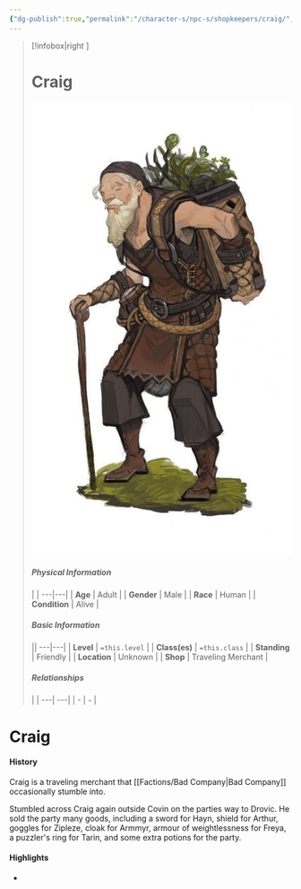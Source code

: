 ```yaml
---
{"dg-publish":true,"permalink":"/character-s/npc-s/shopkeepers/craig/","noteIcon":""}
---
```


>[!infobox|right ]
># **Craig**
>![Craig.jpg|cover h-small](/img/user/Attachments/Characters/Craig.jpg)
>##### **Physical Information**
>| | 
>---|---|
>| **Age** | Adult |
>| **Gender** | Male |
>| **Race** | Human |
>| **Condition** | Alive |
>##### **Basic Information**
>||
>---|---|
>| **Level** | `=this.level` |
>| **Class(es)** | `=this.class` |
>| **Standing** | Friendly |
>| **Location** | Unknown |
>| **Shop** | Traveling Merchant |
>##### **Relationships**
>| |
>---| ---|
>| - | *-* |

# Craig
#### History

Craig is a traveling merchant that [[Factions/Bad Company\|Bad Company]] occasionally stumble into. 

Stumbled across Craig again outside Covin on the parties way to Drovic. He sold the party many goods, including a sword for Hayn, shield for Arthur, goggles for Zipleze, cloak for Armmyr, armour of weightlessness for Freya, a puzzler's ring for Tarin, and some extra potions for the party.

#### Highlights
- 